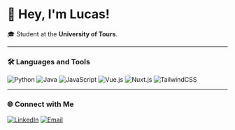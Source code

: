 # 👋 Hey, I'm Lucas!

🎓 Student at the **University of Tours**.  

---

### 🛠️ Languages and Tools
![Python](https://img.shields.io/badge/-Python-3776AB?logo=python&logoColor=white)
![Java](https://img.shields.io/badge/-Java-007396?logo=java&logoColor=white)
![JavaScript](https://img.shields.io/badge/-JavaScript-F7DF1E?logo=javascript&logoColor=black)
![Vue.js](https://img.shields.io/badge/-Vue.js-4FC08D?logo=vue.js&logoColor=white)
![Nuxt.js](https://img.shields.io/badge/-Nuxt-00C58E?logo=nuxt.js&logoColor=white)
![TailwindCSS](https://img.shields.io/badge/-Tailwind_CSS-38B2AC?logo=tailwind-css&logoColor=white)

---

### 🌐 Connect with Me
[![LinkedIn](https://img.shields.io/badge/-LinkedIn-0A66C2?logo=linkedin&logoColor=white)]([https://www.linkedin.com](https://www.linkedin.com/in/lucas-matheson-71bb7b357))
[![Email](https://img.shields.io/badge/-Email-D14836?logo=gmail&logoColor=white)](mailto:lucasmatheson.business@gmail.com)
